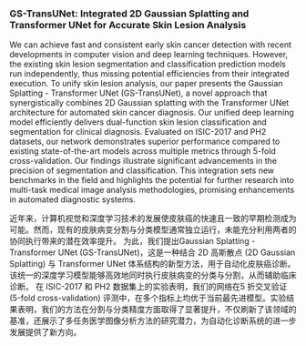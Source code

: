 ### GS-TransUNet: Integrated 2D Gaussian Splatting and Transformer UNet for Accurate Skin Lesion Analysis

We can achieve fast and consistent early skin cancer detection with recent developments in computer vision and deep learning techniques. However, the existing skin lesion segmentation and classification prediction models run independently, thus missing potential efficiencies from their integrated execution. To unify skin lesion analysis, our paper presents the Gaussian Splatting - Transformer UNet (GS-TransUNet), a novel approach that synergistically combines 2D Gaussian splatting with the Transformer UNet architecture for automated skin cancer diagnosis. Our unified deep learning model efficiently delivers dual-function skin lesion classification and segmentation for clinical diagnosis. Evaluated on ISIC-2017 and PH2 datasets, our network demonstrates superior performance compared to existing state-of-the-art models across multiple metrics through 5-fold cross-validation. Our findings illustrate significant advancements in the precision of segmentation and classification. This integration sets new benchmarks in the field and highlights the potential for further research into multi-task medical image analysis methodologies, promising enhancements in automated diagnostic systems.

近年来，计算机视觉和深度学习技术的发展使皮肤癌的快速且一致的早期检测成为可能。然而，现有的皮肤病变分割与分类模型通常独立运行，未能充分利用两者的协同执行带来的潜在效率提升。
为此，我们提出Gaussian Splatting - Transformer UNet (GS-TransUNet)，这是一种结合 2D 高斯散点 (2D Gaussian Splatting) 与 Transformer UNet 体系结构的新型方法，用于自动化皮肤癌诊断。该统一的深度学习模型能够高效地同时执行皮肤病变的分类与分割，从而辅助临床诊断。
在 ISIC-2017 和 PH2 数据集上的实验表明，我们的网络在5 折交叉验证 (5-fold cross-validation) 评测中，在多个指标上均优于当前最先进模型。实验结果表明，我们的方法在分割与分类精度方面取得了显著提升，不仅刷新了该领域的基准，还展示了多任务医学图像分析方法的研究潜力，为自动化诊断系统的进一步发展提供了新方向。
